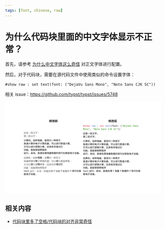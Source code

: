 ```yaml
---
tags: [font, chinese, raw]
---
```


# 为什么代码块里面的中文字体显示不正常？

首先，请参考 [为什么中文字体这么奇怪](./strange-fonts.md) 对正文字体进行配置。

然后，对于代码块，需要在源代码文件中使用类似的命令设置字体：

```typst no-render
#show raw : set text(font: ("DejaVu Sans Mono", "Noto Sans CJK SC"))
```

相关 issue：https://github.com/typst/typst/issues/5748

![示例](../images/chinese-in-raw.png)

## 相关内容

- [代码块里多了空格/代码块的对齐非常奇怪](./code-block-justify.md)
